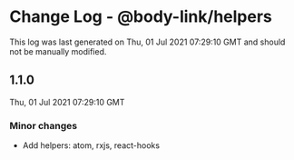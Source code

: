 # Change Log - @body-link/helpers

This log was last generated on Thu, 01 Jul 2021 07:29:10 GMT and should not be manually modified.

## 1.1.0
Thu, 01 Jul 2021 07:29:10 GMT

### Minor changes

- Add helpers: atom, rxjs, react-hooks

